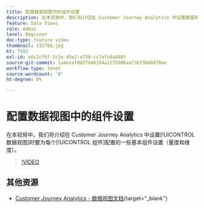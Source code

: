 ```yaml
---
title: 配置数据视图中的组件设置
description: 在本视频中，我们将介绍在 Customer Journey Analytics 中设置数据视图时要为每个组件配置的一些基本组件设置（量度和维度）。
feature: Data Views
role: Admin
level: Beginner
doc-type: feature video
thumbnail: 332788.jpg
kt: 7582
exl-id: e0c2cf9f-5c5e-45e2-a738-cc7afc0a440f
source-git-commit: 1a4ecef0d27d46164a1275906aaf36730468f0ae
workflow-type: tm+mt
source-wordcount: '0'
ht-degree: 0%

---
```


# 配置数据视图中的组件设置

在本视频中，我们将介绍在 Customer Journey Analytics 中设置[!UICONTROL 数据视图]时要为每个[!UICONTROL 组件]配置的一些基本组件设置（量度和维度）。

>[!VIDEO](https://video.tv.adobe.com/v/332788/?quality=12&learn=on)

## 其他资源

* [Customer Journey Analytics - 数据视图文档](https://experienceleague.adobe.com/docs/analytics-platform/using/cja-dataviews/create-dataview.html){target="_blank"}
